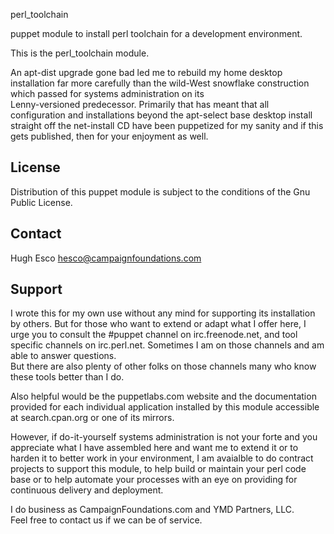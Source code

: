 perl_toolchain

puppet module to install perl toolchain for a development environment.

This is the perl_toolchain module.

An apt-dist upgrade gone bad led me to rebuild my home desktop
installation far more carefully than the wild-West snowflake
construction which passed for systems administration on its  
Lenny-versioned predecessor.  Primarily that has meant that 
all configuration and installations beyond the apt-select base desktop
install straight off the net-install CD have been puppetized for my
sanity and if this gets published, then for your enjoyment as well.  

License
-------

Distribution of this puppet module is subject to the conditions 
of the Gnu Public License.  

Contact
-------

Hugh Esco <hesco@campaignfoundations.com>

Support
-------

I wrote this for my own use without any mind for supporting 
its installation by others.  But for those who want to extend 
or adapt what I offer here, I urge you to consult the #puppet channel
on irc.freenode.net, and tool specific channels on irc.perl.net.
Sometimes I am on those channels and am able to answer questions.  
But there are also plenty of other folks on those channels many 
who know these tools better than I do.

Also helpful would be the puppetlabs.com website and the documentation 
provided for each individual application installed by this module 
accessible at search.cpan.org or one of its mirrors.  

However, if do-it-yourself systems administration is not your 
forte and you appreciate what I have assembled here and want 
me to extend it or to harden it to better work in your environment, 
I am avaialble to do contract projects to support this module, to 
help build or maintain your perl code base or to help automate 
your processes with an eye on providing for continuous delivery 
and deployment.  

I do business as CampaignFoundations.com and YMD Partners, LLC.  
Feel free to contact us if we can be of service.  


